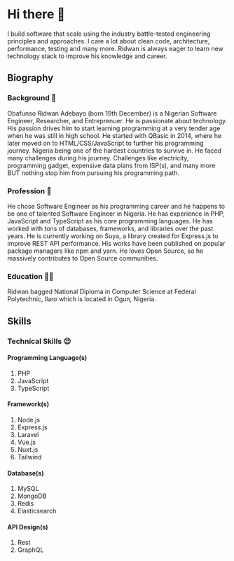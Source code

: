 # Hi there 👋

I build software that scale using the industry battle-tested engineering principles and approaches. I care a lot about clean code, architecture, performance, testing and many more. Ridwan is always eager to learn new technology stack to improve his knowledge and career.

## Biography 

### Background 📌
Obafunso Ridwan Adebayo (born 19th December) is a Nigerian Software Engineer, Researcher, and Entreprenuer. He is passionate about technology. His passion drives him to start learning programming at a very tender age when he was still in high school. He started with QBasic in 2014, where he later moved on to HTML/CSS/JavaScript to further his programming journey.
Nigeria being one of the hardest countries to survive in. He faced many challenges during his journey. Challenges like electricity, programming gadget, expensive data plans from ISP(s), and many more BUT nothing stop him from pursuing his programming path.

### Profession 🥑
He chose Software Engineer as his programming career and he happens to be one of talented Software Engineer in Nigeria. He has experience in PHP, JavaScript and TypeScript as his core programming languages. He has worked with tons of databases, frameworks, and libraries over the past years.
He is currently working on Suya, a library created for Express.js to improve REST API performance. His works have been published on popular package managers like npm and yarn.
He loves Open Source, so he massively contributes to Open Source communities.

### Education 🧑‍🎓 
Ridwan bagged National Diploma in Computer Science at Federal Polytechnic, Ilaro which is located in Ogun, Nigeria.


## Skills

### Technical Skills 😍

#### Programming Language(s)

1. PHP
2. JavaScript
3. TypeScript

#### Framework(s)

1. Node.js
2. Express.js
3. Laravel
4. Vue.js
5. Nuxt.js
6. Tailwind

#### Database(s)

1. MySQL 
2. MongoDB
3. Redis
4. Elasticsearch


#### API Design(s)

1. Rest
2. GraphQL
